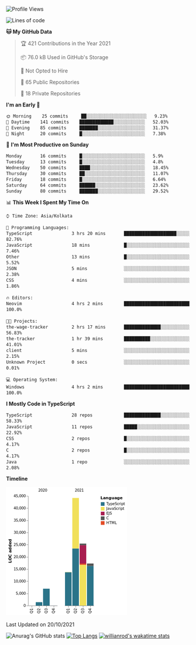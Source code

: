 <!--START_SECTION:waka-->
![Profile Views](http://img.shields.io/badge/Profile%20Views-0-blue)

![Lines of code](https://img.shields.io/badge/From%20Hello%20World%20I%27ve%20Written-109022%20lines%20of%20code-blue)

**🐱 My GitHub Data** 

> 🏆 421 Contributions in the Year 2021
 > 
> 📦 76.0 kB Used in GitHub's Storage 
 > 
> 🚫 Not Opted to Hire
 > 
> 📜 65 Public Repositories 
 > 
> 🔑 18 Private Repositories  
 > 
**I'm an Early 🐤** 

```text
🌞 Morning    25 commits     ██░░░░░░░░░░░░░░░░░░░░░░░   9.23% 
🌆 Daytime    141 commits    █████████████░░░░░░░░░░░░   52.03% 
🌃 Evening    85 commits     ███████░░░░░░░░░░░░░░░░░░   31.37% 
🌙 Night      20 commits     █░░░░░░░░░░░░░░░░░░░░░░░░   7.38%

```
📅 **I'm Most Productive on Sunday** 

```text
Monday       16 commits     █░░░░░░░░░░░░░░░░░░░░░░░░   5.9% 
Tuesday      13 commits     █░░░░░░░░░░░░░░░░░░░░░░░░   4.8% 
Wednesday    50 commits     ████░░░░░░░░░░░░░░░░░░░░░   18.45% 
Thursday     30 commits     ██░░░░░░░░░░░░░░░░░░░░░░░   11.07% 
Friday       18 commits     █░░░░░░░░░░░░░░░░░░░░░░░░   6.64% 
Saturday     64 commits     ██████░░░░░░░░░░░░░░░░░░░   23.62% 
Sunday       80 commits     ███████░░░░░░░░░░░░░░░░░░   29.52%

```


📊 **This Week I Spent My Time On** 

```text
⌚︎ Time Zone: Asia/Kolkata

💬 Programming Languages: 
TypeScript               3 hrs 20 mins       ████████████████████░░░░░   82.76% 
JavaScript               18 mins             █░░░░░░░░░░░░░░░░░░░░░░░░   7.46% 
Other                    13 mins             █░░░░░░░░░░░░░░░░░░░░░░░░   5.52% 
JSON                     5 mins              ░░░░░░░░░░░░░░░░░░░░░░░░░   2.38% 
CSS                      4 mins              ░░░░░░░░░░░░░░░░░░░░░░░░░   1.86%

🔥 Editors: 
Neovim                   4 hrs 2 mins        █████████████████████████   100.0%

🐱‍💻 Projects: 
the-wage-tracker         2 hrs 17 mins       ██████████████░░░░░░░░░░░   56.83% 
the-tracker              1 hr 39 mins        ██████████░░░░░░░░░░░░░░░   41.01% 
client                   5 mins              ░░░░░░░░░░░░░░░░░░░░░░░░░   2.15% 
Unknown Project          0 secs              ░░░░░░░░░░░░░░░░░░░░░░░░░   0.01%

💻 Operating System: 
Windows                  4 hrs 2 mins        █████████████████████████   100.0%

```

**I Mostly Code in TypeScript** 

```text
TypeScript               28 repos            ██████████████░░░░░░░░░░░   58.33% 
JavaScript               11 repos            █████░░░░░░░░░░░░░░░░░░░░   22.92% 
CSS                      2 repos             █░░░░░░░░░░░░░░░░░░░░░░░░   4.17% 
C                        2 repos             █░░░░░░░░░░░░░░░░░░░░░░░░   4.17% 
Java                     1 repo              ░░░░░░░░░░░░░░░░░░░░░░░░░   2.08%

```


**Timeline**

![Chart not found](https://raw.githubusercontent.com/wise-introvert/wise-introvert/master/charts/bar_graph.png) 


 Last Updated on 20/10/2021
<!--END_SECTION:waka-->

![Anurag's GitHub stats](https://github-readme-stats.vercel.app/api?username=wise-introvert&count_private=true&show_icons=true)
[![Top Langs](https://github-readme-stats.vercel.app/api/top-langs/?username=wise-introvert&langs_count=10)](https://github.com/anuraghazra/github-readme-stats)
[![willianrod's wakatime stats](https://github-readme-stats.vercel.app/api/wakatime?username=wiseintrovert)](https://github.com/anuraghazra/github-readme-stats)

